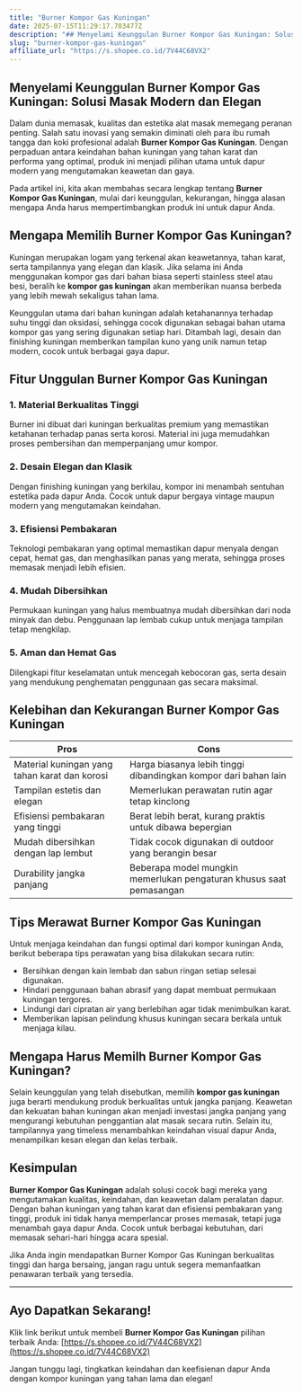 ```yaml
---
title: "Burner Kompor Gas Kuningan"
date: 2025-07-15T11:29:17.703477Z
description: "## Menyelami Keunggulan Burner Kompor Gas Kuningan: Solusi Masak Modern dan Elegan..."
slug: "burner-kompor-gas-kuningan"
affiliate_url: "https://s.shopee.co.id/7V44C68VX2"
---
```

## Menyelami Keunggulan Burner Kompor Gas Kuningan: Solusi Masak Modern dan Elegan

Dalam dunia memasak, kualitas dan estetika alat masak memegang peranan penting. Salah satu inovasi yang semakin diminati oleh para ibu rumah tangga dan koki profesional adalah **Burner Kompor Gas Kuningan**. Dengan perpaduan antara keindahan bahan kuningan yang tahan karat dan performa yang optimal, produk ini menjadi pilihan utama untuk dapur modern yang mengutamakan keawetan dan gaya.

Pada artikel ini, kita akan membahas secara lengkap tentang **Burner Kompor Gas Kuningan**, mulai dari keunggulan, kekurangan, hingga alasan mengapa Anda harus mempertimbangkan produk ini untuk dapur Anda.

## Mengapa Memilih Burner Kompor Gas Kuningan?

Kuningan merupakan logam yang terkenal akan keawetannya, tahan karat, serta tampilannya yang elegan dan klasik. Jika selama ini Anda menggunakan kompor gas dari bahan biasa seperti stainless steel atau besi, beralih ke **kompor gas kuningan** akan memberikan nuansa berbeda yang lebih mewah sekaligus tahan lama. 

Keunggulan utama dari bahan kuningan adalah ketahanannya terhadap suhu tinggi dan oksidasi, sehingga cocok digunakan sebagai bahan utama kompor gas yang sering digunakan setiap hari. Ditambah lagi, desain dan finishing kuningan memberikan tampilan kuno yang unik namun tetap modern, cocok untuk berbagai gaya dapur.

## Fitur Unggulan Burner Kompor Gas Kuningan

### 1. Material Berkualitas Tinggi

Burner ini dibuat dari kuningan berkualitas premium yang memastikan ketahanan terhadap panas serta korosi. Material ini juga memudahkan proses pembersihan dan memperpanjang umur kompor.

### 2. Desain Elegan dan Klasik

Dengan finishing kuningan yang berkilau, kompor ini menambah sentuhan estetika pada dapur Anda. Cocok untuk dapur bergaya vintage maupun modern yang mengutamakan keindahan.

### 3. Efisiensi Pembakaran

Teknologi pembakaran yang optimal memastikan dapur menyala dengan cepat, hemat gas, dan menghasilkan panas yang merata, sehingga proses memasak menjadi lebih efisien.

### 4. Mudah Dibersihkan

Permukaan kuningan yang halus membuatnya mudah dibersihkan dari noda minyak dan debu. Penggunaan lap lembab cukup untuk menjaga tampilan tetap mengkilap.

### 5. Aman dan Hemat Gas

Dilengkapi fitur keselamatan untuk mencegah kebocoran gas, serta desain yang mendukung penghematan penggunaan gas secara maksimal.

## Kelebihan dan Kekurangan Burner Kompor Gas Kuningan

| **Pros** | **Cons** |
|------------|------------|
| Material kuningan yang tahan karat dan korosi | Harga biasanya lebih tinggi dibandingkan kompor dari bahan lain |
| Tampilan estetis dan elegan | Memerlukan perawatan rutin agar tetap kinclong |
| Efisiensi pembakaran yang tinggi | Berat lebih berat, kurang praktis untuk dibawa bepergian |
| Mudah dibersihkan dengan lap lembut | Tidak cocok digunakan di outdoor yang berangin besar |
| Durability jangka panjang | Beberapa model mungkin memerlukan pengaturan khusus saat pemasangan |

## Tips Merawat Burner Kompor Gas Kuningan

Untuk menjaga keindahan dan fungsi optimal dari kompor kuningan Anda, berikut beberapa tips perawatan yang bisa dilakukan secara rutin:

- Bersihkan dengan kain lembab dan sabun ringan setiap selesai digunakan.
- Hindari penggunaan bahan abrasif yang dapat membuat permukaan kuningan tergores.
- Lindungi dari cipratan air yang berlebihan agar tidak menimbulkan karat.
- Memberikan lapisan pelindung khusus kuningan secara berkala untuk menjaga kilau.

## Mengapa Harus Memilh Burner Kompor Gas Kuningan?

Selain keunggulan yang telah disebutkan, memilih **kompor gas kuningan** juga berarti mendukung produk berkualitas untuk jangka panjang. Keawetan dan kekuatan bahan kuningan akan menjadi investasi jangka panjang yang mengurangi kebutuhan penggantian alat masak secara rutin. Selain itu, tampilannya yang timeless menambahkan keindahan visual dapur Anda, menampilkan kesan elegan dan kelas terbaik.

## Kesimpulan

**Burner Kompor Gas Kuningan** adalah solusi cocok bagi mereka yang mengutamakan kualitas, keindahan, dan keawetan dalam peralatan dapur. Dengan bahan kuningan yang tahan karat dan efisiensi pembakaran yang tinggi, produk ini tidak hanya memperlancar proses memasak, tetapi juga menambah gaya dapur Anda. Cocok untuk berbagai kebutuhan, dari memasak sehari-hari hingga acara spesial.

Jika Anda ingin mendapatkan Burner Kompor Gas Kuningan berkualitas tinggi dan harga bersaing, jangan ragu untuk segera memanfaatkan penawaran terbaik yang tersedia.

---

## Ayo Dapatkan Sekarang! 

Klik link berikut untuk membeli **Burner Kompor Gas Kuningan** pilihan terbaik Anda: [https://s.shopee.co.id/7V44C68VX2](https://s.shopee.co.id/7V44C68VX2)

Jangan tunggu lagi, tingkatkan keindahan dan keefisienan dapur Anda dengan kompor kuningan yang tahan lama dan elegan!
